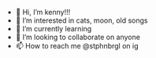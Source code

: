 - 👋 Hi, I’m kenny!!!
- 👀 I’m interested in cats, moon, old songs
- 🌱 I’m currently learning 
- 💞️ I’m looking to collaborate on anyone
- 📫 How to reach me @stphnbrgl on ig

<!---
Mikenny0/Mikenny0 is a ✨ special ✨ repository because its `README.md` (this file) appears on your GitHub profile.
You can click the Preview link to take a look at your changes.
--->
